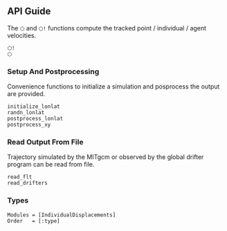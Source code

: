 
## API Guide

The `⬡` and `⬡!` functions compute the tracked point / individual / agent velocities. 

```@docs
⬡!
⬡
```

### Setup And Postprocessing 

Convenience functions to initialize a simulation and posprocess the output are provided. 

```@docs
initialize_lonlat
randn_lonlat
postprocess_lonlat
postprocess_xy
```

### Read Output From File 

Trajectory simulated by the MITgcm or observed by the global drifter program can be read from file.

```@docs
read_flt
read_drifters
```

### Types

```@autodocs
Modules = [IndividualDisplacements]
Order   = [:type]
```
